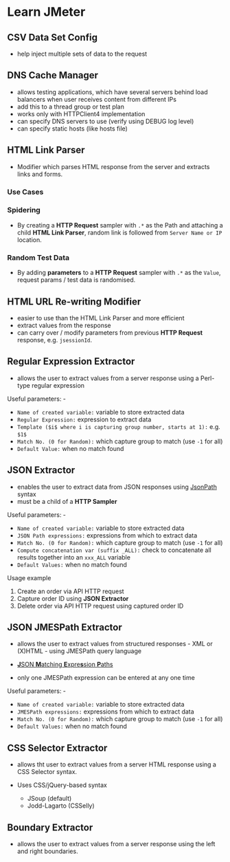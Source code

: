 # Learn JMeter

## CSV Data Set Config

* help inject multiple sets of data to the request

## DNS Cache Manager

* allows testing applications, which have several servers behind load balancers when user receives content from different IPs
* add this to a thread group or test plan
* works only with HTTPClient4 implementation
* can specify DNS servers to use (verify using DEBUG log level)
* can specify static hosts (like hosts file)

## HTML Link Parser

* Modifier which parses HTML response from the server and extracts links and forms.

### Use Cases

### Spidering

* By creating a **HTTP Request** sampler with `.*` as the Path and attaching a child **HTML Link Parser**, random link is followed from `Server Name or IP` location.

### Random Test Data

* By adding **parameters** to a **HTTP Request** sampler with `.*` as the `Value`, request params / test data is randomised.

## HTML URL Re-writing Modifier

* easier to use than the HTML Link Parser and more efficient
* extract values from the response
* can carry over / modify parameters from previous **HTTP Request** response, e.g. `jsessionId`.

## Regular Expression Extractor

* allows the user to extract values from a server response using a Perl-type regular expression

Useful parameters: -

* `Name of created variable:` variable to store extracted data
* `Regular Expression:` expression to extract data
* `Template ($i$ where i is capturing group number, starts at 1):` e.g. `$1$`
* `Match No. (0 for Random):` which capture group to match (use `-1` for all)
* `Default Value:` when no match found

## JSON Extractor

* enables the user to extract data from JSON responses using [JsonPath](https://github.com/json-path/JsonPath) syntax
* must be a child of a **HTTP Sampler**

Useful parameters: -

* `Name of created variable:` variable to store extracted data
* `JSON Path expressions:` expressions from which to extract data
* `Match No. (0 for Random):` which capture group to match (use `-1` for all)
* `Compute concatenation var (suffix _ALL):` check to concatenate all results together into an `xxx_ALL` variable
* `Default Values:` when no match found

Usage example
1. Create an order via API HTTP request
2. Capture order ID using **JSON Extractor**
3. Delete order via API HTTP request using captured order ID

## JSON JMESPath Extractor

* allows the user to extract values from structured responses - XML or (X)HTML - using JMESPath query language

* [**J**SON **M**atching **E**xpre**s**sion **P**aths](https://jmespath.org)
* only one JMESPath expression can be entered at any one time

Useful parameters: -

* `Name of created variable:` variable to store extracted data
* `JMESPath expressions:` expressions from which to extract data
* `Match No. (0 for Random):` which capture group to match (use `-1` for all)
* `Default Values:` when no match found

## CSS Selector Extractor

* allows tht user to extract values from a server HTML response using a CSS Selector syntax.

* Uses CSS/jQuery-based syntax
    * JSoup (default)
    * Jodd-Lagarto (CSSelly)

## Boundary Extractor

* allows the user to extract values from a server response using the left and right boundaries.
